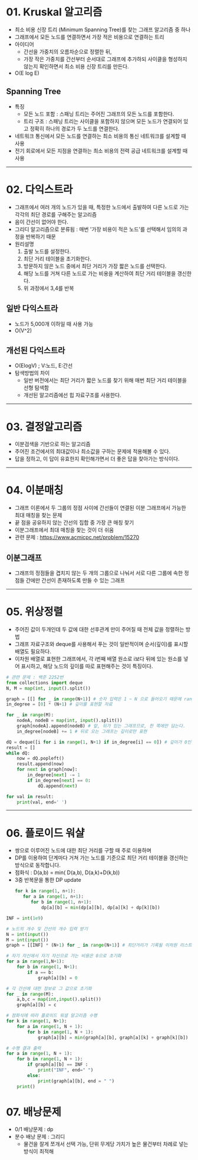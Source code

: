 # 01. Kruskal 알고리즘
- 최소 비용 신장 트리 (Minimum Spanning Tree)를 찾는 그래프 알고리즘 중 하나
- 그래프에서 모든 노드를 연결하면서 가장 적은 비용으로 연결하는 트리 
- 아이디어 
  - 간선을 가중치의 오름차순으로 정렬한 뒤,
  - 가장 작은 가중치를 간선부터 순서대로 그래프에 추가하되 사이클을 형성하지 않는지 확인하면서 최소 비용 신장 트리를 만든다.
-  O(E log E)
## Spanning Tree
- 특징
  - 모든 노드 포함 : 스패닝 트리는 주어진 그래프의 모든 노드를 포함한다.
  - 트리 구조 : 스패닝 트리는 사이클을 포함하지 않으며 모든 노드가 연결되어 있고 정확히 하나의 경로가 두 노드를 연결한다.
- 네트워크 통신에서 모든 노드를 연결하는 최소 비용의 통신 네트워크를 설계할 때 사용
- 전기 회로에서 모든 지점을 연결하는 최소 비용의 전력 공급 네트워크를 설계할 때 사용 

---

# 02. 다익스트라
- 그래프에서 여러 개의 노드가 있을 때, 특정한 노드에서 출발하여 다른 노드로 가는 각각의 최단 경로를 구해주는 알고리즘
- 음이 간선이 없어야 한다.
- 그리디 알고리즘으로 분류됨 : 매번 '가장 비용이 적은 노드'를 선택해서 임의의 과정을 반복하기 때문
- 원리설명
  1. 출발 노드를 설정한다.
  2. 최단 거리 테이블을 초기화한다.
  3. 방문하지 않은 노드 중에서 최단 거리가 가장 짧은 노드를 선택한다.
  4. 해당 노드를 거쳐 다른 노드로 가는 비용을 계산하여 최단 거리 테이블을 갱신한다.
  5. 위 과정에서 3,4를 반복
## 일반 다익스트라
- 노드가 5,000개 이하일 때 사용 가능
- O(V^2)
## 개선된 다익스트라
- O(ElogV) ; V:노드, E:간선
- 탐색방법의 차이
  - 일반 버전에서는 최단 거리가 짧은 노드를 찾기 위해 매번 최단 거리 테이블을 선형 탐색함
  - 개선된 알고리즘에선 힙 자료구조를 사용한다. 
---

# 03. 결정알고리즘
- 이분검색을 기반으로 하는 알고리즘
- 주어진 조건에서의 최대값이나 최소값을 구하는 문제에 적용해볼 수 있다. 
- 답을 정하고, 이 답이 유효한지 확인해가면서 더 좋은 답을 찾아가는 방식이다.

---

# 04. 이분매칭
- 그래프 이론에서 두 그룹의 정점 사이에 간선들이 연결된 이분 그래프에서 가능한 최대 매칭을 찾는 문제
- 끝 점을 공유하지 않는 간선의 집합 중 가장 큰 매칭 찾기 
- 이분그래프에서 최대 매칭을 찾는 것이 더 쉬움 
- 관련 문제 : https://www.acmicpc.net/problem/15270

## 이분그래프
- 그래프의 정점들을 겹치지 않는 두 개의 그룹으로 나눠서 서로 다른 그룹에 속한 정점들 간에만 간선이 존재하도록 만들 수 있는 그래프 

---
# 05. 위상정렬
- 주어진 값이 두개인데 두 값에 대한 선후관계 만이 주어질 때 전체 값을 정렬하는 방법
- 그래프 자료구조와 deque를 사용해서 푸는 것이 일반적이며 순서(깊이)를 표시할 배열도 필요하다.
- 이차원 배열로 표현한 그래프에서, 각 i번째 배열 원소로 i보다 뒤에 있는 원소를 넣어 표시하고, 해당 노드의 깊이를 따로 표현해주는 것이 특징이다. 
```python
# 관련 문제 : 백준 2252번 
from collections import deque
N, M = map(int, input().split())

graph = [[] for _ in range(N+1)] # 숫자 입력은 1 ~ N 으로 들어오기 때문에 range(N+1)
in_degree = [0] * (N+1) # 깊이를 표현할 자료

for _ in range(M):
    nodeA, nodeB = map(int, input().split())
    graph[nodeA].append(nodeB) # 앞, 뒤가 있는 그래프므로, 한 쪽에만 담는다.
    in_degree[nodeB] += 1 # 뒤로 오는 그래프는 깊이로만 표현

dQ = deque([i for i in range(1, N+1) if in_degree[i] == 0]) # 깊이가 0인 노드를 큐에 넣는다
result = []
while dQ:
    now = dQ.popleft()
    result.append(now)
    for next in graph[now]:
        in_degree[next] -= 1
        if in_degree[next] == 0:
            dQ.append(next)

for val in result:
    print(val, end=' ')
```
---
# 06. 플로이드 워샬 
- 쌍으로 이루어진 노드에 대한 최단 거리를 구할 때 주로 이용하며
- DP를 이용하여 단계마다 거쳐 가는 노드를 기준으로 최단 거리 테이블을 갱신하는 방식으로 동작합니다.
- 점화식 : D(a,b) = min( D(a,b), D(a,k)+D(k,b))
- 3중 반복문을 통한 DP update
  ```python
  for k in range(1, n+1):
     for a in range(1, n+1):
        for b in range(1, n+1):
            dp[a][b] = min(dp[a][b], dp[a][k] + dp[k][b])
  ```
```python
INF = int(1e9)

# 노드의 개수 및 간선의 개수 입력 받기
N = int(input())
M = int(input())
graph = [[INF] * (N+1) for _ in range(N+1)] # 최단거리가 기록될 이차원 리스트

# 자기 자신에서 자기 자신으로 가는 비용은 0으로 초기화
for a in range(1,N+1):
    for b in range(1, N+1):
        if a == b:
            graph[a][b] = 0

# 각 간선에 대한 정보로 그 값으로 초기화
for _ in range(M):
    a,b,c = map(int,input().split())
    graph[a][b] = c

# 점화식에 따라 플로이드 워셜 알고리즘 수행
for k in range(1, N+1):
    for a in range(1, N + 1):
        for b in range(1, N + 1):
            graph[a][b] = min(graph[a][b], graph[a][k] + graph[k][b])

# 수행 결과 출력
for a in range(1, N + 1):
    for b in range(1, N + 1):
        if graph[a][b] == INF :
            print("INF", end=" ")
        else:
            print(graph[a][b], end = " ")
    print()
```

# 07. 배낭문제 
- 0/1 배낭문제 : dp
- 분수 배낭 문제 : 그리디 
  - 물건을 잘게 쪼개서 선택 가능, 단위 무게당 가치가 높은 물건부터 차례로 넣는 방식이 최적해 